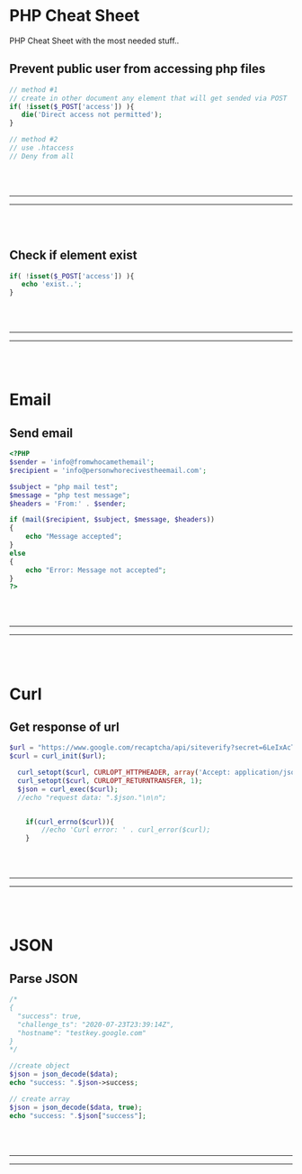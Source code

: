 # PHP Cheat Sheet
PHP Cheat Sheet with the most needed stuff..



## Prevent public user from accessing php files
```php
// method #1
// create in other document any element that will get sended via POST
if( !isset($_POST['access']) ){
   die('Direct access not permitted');
}

// method #2
// use .htaccess
// Deny from all
```




<br />
<br />


 _____________________________________________________
 _____________________________________________________


<br />
<br />

## Check if element exist
```php
if( !isset($_POST['access']) ){
   echo 'exist..';
}
```

<br />
<br />


 _____________________________________________________
 _____________________________________________________


<br />
<br />


# Email

## Send email
```php
<?PHP
$sender = 'info@fromwhocamethemail';
$recipient = 'info@personwhorecivestheemail.com';

$subject = "php mail test";
$message = "php test message";
$headers = 'From:' . $sender;

if (mail($recipient, $subject, $message, $headers))
{
    echo "Message accepted";
}
else
{
    echo "Error: Message not accepted";
}
?>

```  



<br />
<br />


 _____________________________________________________
 _____________________________________________________


<br />
<br />

# Curl

## Get response of url
```php
$url = "https://www.google.com/recaptcha/api/siteverify?secret=6LeIxAcTAAAAAGG-vFI1TnRWxMZNFuojJ4WifJWe&response=".$captcha."&remoteip=".$_SERVER['REMOTE_ADDR'];
$curl = curl_init($url);

  curl_setopt($curl, CURLOPT_HTTPHEADER, array('Accept: application/json'));
  curl_setopt($curl, CURLOPT_RETURNTRANSFER, 1);
  $json = curl_exec($curl);
  //echo "request data: ".$json."\n\n";


    if(curl_errno($curl)){
        //echo 'Curl error: ' . curl_error($curl);
    }

```  



<br />
<br />


 _____________________________________________________
 _____________________________________________________


<br />
<br />

# JSON

## Parse JSON

```php
/*
{
  "success": true,
  "challenge_ts": "2020-07-23T23:39:14Z",
  "hostname": "testkey.google.com"
}
*/

//create object
$json = json_decode($data);
echo "success: ".$json->success;

// create array
$json = json_decode($data, true);
echo "success: ".$json["success"];
```

<br />
<br />


 _____________________________________________________
 _____________________________________________________


<br />
<br />
